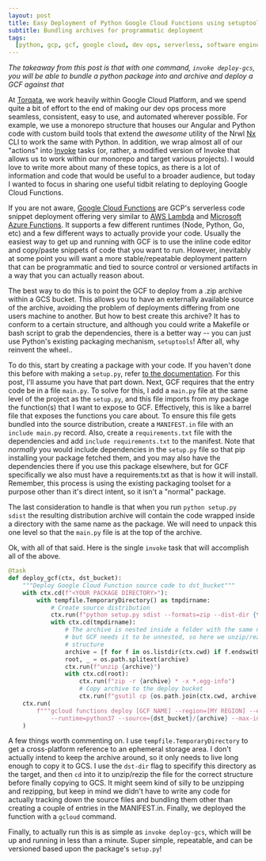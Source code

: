 ```yaml
---
layout: post
title: Easy Deployment of Python Google Cloud Functions using setuptools
subtitle: Bundling archives for programmatic deployment
tags:
  [python, gcp, gcf, google cloud, dev ops, serverless, software engineering]
---
```


_The takeaway from this post is that with one command, `invoke deploy-gcs`, you will be able to bundle a python package into and archive and deploy a GCF against that_

At [Torqata](https://torqata.com/), we work heavily within Google Cloud Platform, and we spend quite a bit of effort to the end of making our dev ops process more seamless, consistent, easy to use, and automated wherever possible. For example, we use a monorepo structure that houses our Angular and Python code with custom build tools that extend the _awesome_ utility of the Nrwl [Nx](https://nx.dev/) CLI to work the same with Python. In addition, we wrap almost all of our "actions" into [Invoke](http://www.pyinvoke.org/) tasks (or, rather, a modified version of Invoke that allows us to work within our monorepo and target various projects). I would love to write more about many of these topics, as there is a lot of information and code that would be useful to a broader audience, but today I wanted to focus in sharing one useful tidbit relating to deploying Google Cloud Functions.

If you are not aware, [Google Cloud Functions](https://cloud.google.com/functions) are GCP's serverless code snippet deployment offering very similar to [AWS Lambda](https://aws.amazon.com/lambda/) and [Microsoft Azure Functions](https://azure.microsoft.com/en-us/services/functions/). It supports a few different runtimes (Node, Python, Go, etc) and a few different ways to actually provide your code. Usually the easiest way to get up and running with GCF is to use the inline code editor and copy/paste snippets of code that you want to run. However, inevitably at some point you will want a more stable/repeatable deployment pattern that can be programmatic and tied to source control or versioned artifacts in a way that you can actually reason about.

The best way to do this is to point the GCF to deploy from a .zip archive within a GCS bucket. This allows you to have an externally available source of the archive, avoiding the problem of deployments differing from one users machine to another. But how to best create this archive? It has to conform to a certain structure, and although you could write a Makefile or bash script to grab the dependencies, there is a better way -- you can just use Python's existing packaging mechanism, `setuptools`! After all, why reinvent the wheel..

To do this, start by creating a package with your code. If you haven't done this before with making a `setup.py`, refer [to the documentation](https://packaging.python.org/tutorials/packaging-projects/). For this post, I'll assume you have that part down. Next, GCF requires that the entry code be in a file `main.py`. To solve for this, I add a `main.py` file at the same level of the project as the `setup.py`, and this file imports from my package the function(s) that I want to expose to GCF. Effectively, this is like a barrel file that exposes the functions you care about. To ensure this file gets bundled into the source distribution, create a `MANIFEST.in` file with an `include main.py` record. Also, create a `requirements.txt` file with the dependencies and add `include requirements.txt` to the manifest. Note that _normally_ you would include dependencies in the `setup.py` file so that pip installing your package fetched them, and you may also have the dependencies there if you use this package elsewhere, but for GCF specifically we also must have a requirements.txt as that is how it will install. Remember, this process is using the existing packaging toolset for a purpose other than it's direct intent, so it isn't a "normal" package.

The last consideration to handle is that when you run `python setup.py sdist` the resulting distribution archive will contain the code wrapped inside a directory with the same name as the package. We will need to unpack this one level so that the `main.py` file is at the top of the archive.

Ok, with all of that said. Here is the single `invoke` task that will accomplish all of the above.

```python
@task
def deploy_gcf(ctx, dst_bucket):
    """Deploy Google Cloud Function source code to dst_bucket"""
    with ctx.cd(f"<YOUR PACKAGE DIRECTORY>"):
        with tempfile.TemporaryDirectory() as tmpdirname:
            # Create source distribution
            ctx.run(f"python setup.py sdist --formats=zip --dist-dir {tmpdirname}")
            with ctx.cd(tmpdirname):
                # The archive is nested inside a folder with the same name as package,
                # but GCF needs it to be unnested, so here we unzip/rezip with correct
                # structure
                archive = [f for f in os.listdir(ctx.cwd) if f.endswith(".zip")][0]
                root, _ = os.path.splitext(archive)
                ctx.run(f"unzip {archive}")
                with ctx.cd(root):
                    ctx.run(f"zip -r {archive} * -x *.egg-info")
                    # Copy archive to the deploy bucket
                    ctx.run(f"gsutil cp {os.path.join(ctx.cwd, archive)} {dst_bucket}")
    ctx.run(
        f"""gcloud functions deploy [GCF NAME] --region=[MY REGION] --entry-point=[FUNCTION TO RUN] \
            --runtime=python37 --source={dst_bucket}/{archive} --max-instances=1 """
    )

```

A few things worth commenting on. I use `tempfile.TemporaryDirectory` to get a cross-platform reference to an ephemeral storage area. I don't actually intend to keep the archive around, so it only needs to live long enough to copy it to GCS. I use the `dst-dir` flag to specifify this directory as the target, and then `cd` into it to unzip/rezip the file for the correct structure before finally copying to GCS. It might seem kind of silly to be unzipping and rezipping, but keep in mind we didn't have to write any code for actually tracking down the source files and bundling them other than creating a couple of entries in the MANIFEST.in. Finally, we deployed the function with a `gcloud` command.

Finally, to actually run this is as simple as `invoke deploy-gcs`, which will be up and running in less than a minute. Super simple, repeatable, and can be versioned based upon the package's `setup.py`!